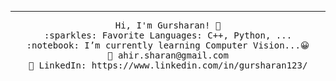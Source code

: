 
 <hr></hr>
<p align="center">
  <samp>
    Hi, I'm Gursharan! 👋 <br>
    :sparkles: Favorite Languages: C++, Python, ... <br>
    :notebook: I’m currently learning Computer Vision...😀  <br>
    💌	ahir.sharan@gmail.com <br>
    💼 LinkedIn: https://www.linkedin.com/in/gursharan123/ <br>
  </samp>
</p>


